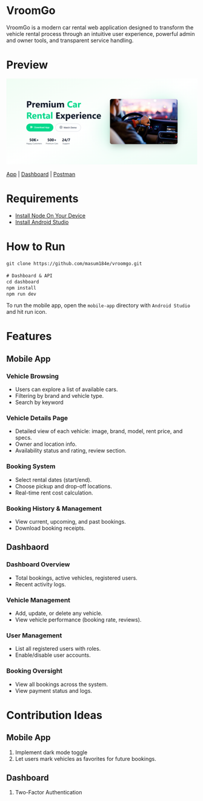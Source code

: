 # VroomGo

VroomGo is a modern car rental web application designed to transform the vehicle rental process through an intuitive user experience, powerful admin and owner tools, and transparent service handling.

# Preview

<img src="/preview.png" >

[App]() | [Dashboard](https://vroomgo-dashboard.vercel.app/) | [Postman]()

# Requirements
- [Install Node On Your Device](https://nodejs.org/)
- [Install Android Studio](https://developer.android.com/studio)
# How to Run

```shell
git clone https://github.com/masum184e/vroomgo.git

# Dashboard & API
cd dashboard
npm install
npm run dev
```

To run the mobile app, open the `mobile-app` directory with `Android Studio` and hit run icon.

# Features

## Mobile App

### Vehicle Browsing

- Users can explore a list of available cars.
- Filtering by brand and vehicle type.
- Search by keyword

### Vehicle Details Page

- Detailed view of each vehicle: image, brand, model, rent price, and specs.
- Owner and location info.
- Availability status and rating, review section.

### Booking System

- Select rental dates (start/end).
- Choose pickup and drop-off locations.
- Real-time rent cost calculation.

### Booking History & Management

- View current, upcoming, and past bookings.
- Download booking receipts.

## Dashbaord

### Dashboard Overview

- Total bookings, active vehicles, registered users.
- Recent activity logs.

### Vehicle Management

- Add, update, or delete any vehicle.
- View vehicle performance (booking rate, reviews).

### User Management

- List all registered users with roles.
- Enable/disable user accounts.

### Booking Oversight

- View all bookings across the system.
- View payment status and logs.

# Contribution Ideas

## Mobile App

1. Implement dark mode toggle
2. Let users mark vehicles as favorites for future bookings.

## Dashboard

1. Two-Factor Authentication
